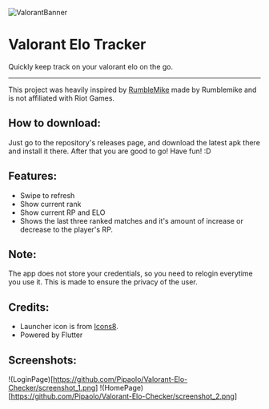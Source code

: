 ![ValorantBanner](https://www.thesportsgeek.com/wp-content/uploads/2020/06/valorant-banner-new-image-2.jpg)

# Valorant Elo Tracker

Quickly keep track on your valorant elo on the go.

---

This project was heavily inspired by [RumbleMike](https://github.com/RumbleMike/ValorantStreamOverlay) made by Rumblemike and is not affiliated with Riot Games.

## How to download:

Just go to the repository's releases page, and download the latest apk there and install it there. After that you are good to go! Have fun! :D

## Features:

- Swipe to refresh
- Show current rank
- Show current RP and ELO
- Shows the last three ranked matches and it's amount of increase or decrease to the player's RP.

## Note:

The app does not store your credentials, so you need to relogin everytime you use it. This is made to ensure the privacy of the user.

## Credits:

- Launcher icon is from [Icons8](https://icons8.com/icon/GHv5stFlLLcA/valorant).
- Powered by Flutter

## Screenshots:

!(LoginPage)[https://github.com/Pipaolo/Valorant-Elo-Checker/screenshot_1.png]
!(HomePage)[https://github.com/Pipaolo/Valorant-Elo-Checker/screenshot_2.png]
